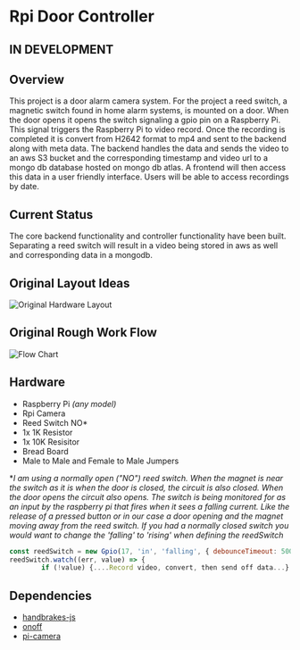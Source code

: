 # Rpi Door Controller

## IN DEVELOPMENT

## Overview
This project is a door alarm camera system. For the project a reed switch, a magnetic switch found in home alarm systems, is mounted on a door. When the door opens it opens the switch signaling a gpio pin on a Raspberry Pi. This signal triggers the Raspberry Pi to video record. Once the recording is completed it is convert from H2642 format to mp4 and sent to the backend along with meta data. The backend handles the data and sends the video to an aws S3 bucket and the corresponding timestamp and video url to a mongo db database hosted on mongo db atlas. A frontend will then access this data in a user friendly interface. Users will be able to access recordings by date.

## Current Status
The core backend functionality and controller functionality have been built. Separating a reed switch will result in a video being stored in aws as well and corresponding data in a mongodb. 


## Original Layout Ideas
![Original Hardware Layout](https://user-images.githubusercontent.com/71715721/106809303-824a2b80-6639-11eb-99e5-4de72d66a5ae.png)

## Original Rough Work Flow
![Flow Chart](https://user-images.githubusercontent.com/71715721/106810528-149eff00-663b-11eb-88fc-f505e6f93ded.png)

## Hardware
- Raspberry Pi *(any model)*
- Rpi Camera
- Reed Switch NO*
- 1x 1K Resistor 
- 1x 10K Resisitor
- Bread Board
- Male to Male and Female to Male Jumpers

 **I am using a normally open ("NO") reed switch. When the magnet is near the switch as it is when the door is closed, the circuit is also closed. When the door opens the circuit also opens. The switch is being monitored for as an input by the raspberry pi that fires when it sees a falling current. Like the release of a pressed button or in our case a door opening and the magnet moving away from the reed switch. If you had a normally closed switch you would want to change the 'falling' to 'rising' when defining the reedSwitch*

```js
const reedSwitch = new Gpio(17, 'in', 'falling', { debounceTimeout: 500 });
reedSwitch.watch((err, value) => {
        if (!value) {....Record video, convert, then send off data...}

```

## Dependencies
- [handbrakes-js](https://www.npmjs.com/package/handbrake-js)
- [onoff](https://www.npmjs.com/package/onoff)
- [pi-camera](https://www.npmjs.com/package/pi-camera)
